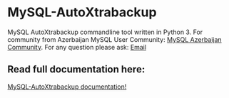 MySQL-AutoXtrabackup
====================

MySQL AutoXtrabackup commandline tool written in Python 3.
For community from Azerbaijan MySQL User Community: [MySQL Azerbaijan Community](http://mysql.az/).
For any question please ask: [Email](mailto:rzayev.shahriyar@yandex.com)

Read full documentation here:
-----------------------------

[MySQL-AutoXtrabackup documentation!](http://mysql-autoxtrabackup.readthedocs.io/en/latest/index.html)



		